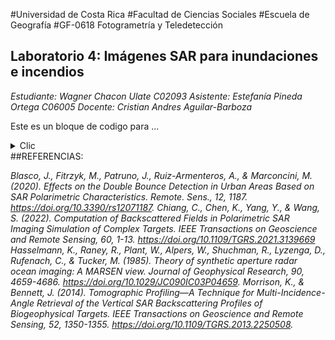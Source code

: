 #Universidad de Costa Rica 
#Facultad de Ciencias Sociales 
#Escuela de Geografía 
#GF-0618 Fotogrametría y Teledetección  

## Laboratorio 4: Imágenes SAR para inundaciones e incendios 

*Estudiante: Wagner Chacon Ulate C02093*
*Asistente: Estefanía Pineda Ortega C06005*
*Docente: Cristian Andres Aguilar-Barboza*


Este es un bloque de codigo para ...

<details>
  <summary>Clic</summary>

  
//Coleccion de imagenes de Sentinel-1
var s1 = ee.ImageCollection('COPERNICUS/S1_GRD')
        //.filter(ee.Filter.listContains('transmitterReceiverPolarisation', 'VV','VH'))
        .filter(ee.Filter.eq('instrumentMode', 'IW'))
        .filter(ee.Filter.eq('orbitProperties_pass', 'DESCENDING')) // puede ajustar a ASCENDING
        .filterBounds(roi)
  

</details>
##REFERENCIAS:

_Blasco, J., Fitrzyk, M., Patruno, J., Ruiz-Armenteros, A., & Marconcini, M. (2020). Effects on the Double Bounce Detection in Urban Areas Based on SAR Polarimetric Characteristics. Remote. Sens., 12, 1187. https://doi.org/10.3390/rs12071187._
_Chiang, C., Chen, K., Yang, Y., & Wang, S. (2022). Computation of Backscattered Fields in Polarimetric SAR Imaging Simulation of Complex Targets. IEEE Transactions on Geoscience and Remote Sensing, 60, 1-13. https://doi.org/10.1109/TGRS.2021.3139669_
_Hasselmann, K., Raney, R., Plant, W., Alpers, W., Shuchman, R., Lyzenga, D., Rufenach, C., & Tucker, M. (1985). Theory of synthetic aperture radar ocean imaging: A MARSEN view. Journal of Geophysical Research, 90, 4659-4686. https://doi.org/10.1029/JC090IC03P04659._
 _Morrison, K., & Bennett, J. (2014). Tomographic Profiling—A Technique for Multi-Incidence-Angle Retrieval of the Vertical SAR Backscattering Profiles of Biogeophysical Targets. IEEE Transactions on Geoscience and Remote Sensing, 52, 1350-1355. https://doi.org/10.1109/TGRS.2013.2250508._
	

